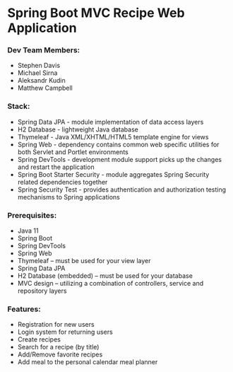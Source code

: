# Spring Boot MVC Recipe Web Application

### Dev Team Members:
- Stephen Davis
- Michael Sirna
- Aleksandr Kudin
- Matthew Campbell

### Stack:
- Spring Data JPA - module implementation of data access layers
- H2 Database - lightweight Java database
- Thymeleaf - Java XML/XHTML/HTML5 template engine for views
- Spring Web - dependency contains common web specific utilities for both Servlet and Portlet environments
- Spring DevTools - development module support picks up the changes and restart the application
- Spring Boot Starter Security - module aggregates Spring Security related dependencies together
- Spring Security Test - provides authentication and authorization testing mechanisms to Spring applications

### Prerequisites:
- Java 11
- Spring Boot
- Spring DevTools 
- Spring Web
- Thymeleaf – must be used for your view layer 
- Spring Data JPA
- H2 Database (embedded) – must be used for your database 
- MVC design – utilizing a combination of controllers, service and repository layers

### Features:
- Registration for new users
- Login system for returning users
- Create recipes
- Search for a recipe (by title)
- Add/Remove favorite recipes
- Add meal to the personal calendar meal planner
